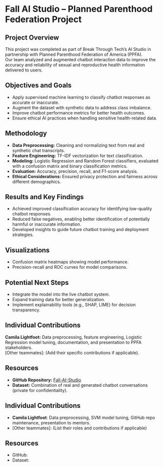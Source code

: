 # Fall AI Studio – Planned Parenthood Federation Project

## Project Overview
This project was completed as part of Break Through Tech’s AI Studio in partnership with Planned Parenthood Federation of America (PPFA).  
Our team analyzed and augmented chatbot interaction data to improve the accuracy and reliability of sexual and reproductive health information delivered to users.  

## Objectives and Goals
- Apply supervised machine learning to classify chatbot responses as accurate or inaccurate.  
- Augment the dataset with synthetic data to address class imbalance.  
- Improve chatbot performance metrics for better health outcomes.  
- Ensure ethical AI practices when handling sensitive health-related data.  

## Methodology
- **Data Preprocessing:** Cleaning and normalizing text from real and synthetic chat transcripts.  
- **Feature Engineering:** TF-IDF vectorization for text classification.  
- **Modeling:** Logistic Regression and Random Forest classifiers, evaluated with a confusion matrix and binary classification metrics.  
- **Evaluation:** Accuracy, precision, recall, and F1-score analysis.  
- **Ethical Considerations:** Ensured privacy protection and fairness across different demographics.  

## Results and Key Findings
- Achieved improved classification accuracy for identifying low-quality chatbot responses.  
- Reduced false negatives, enabling better identification of potentially harmful or inaccurate information.  
- Developed insights to guide future chatbot training and deployment strategies.  

## Visualizations
- Confusion matrix heatmaps showing model performance.  
- Precision-recall and ROC curves for model comparisons.  

## Potential Next Steps
- Integrate the model into the live chatbot system.  
- Expand training data for better generalization.  
- Implement explainability tools (e.g., SHAP, LIME) for decision transparency.  

## Individual Contributions
**Camila Lightfoot:** Data preprocessing, feature engineering, Logistic Regression model tuning, documentation, and presentation to PPFA stakeholders.  
[Other teammates]: (Add their specific contributions if applicable).  

## Resources
- **GitHub Repository:** [Fall-AI-Studio](https://github.com/CamilaLightfoot/Fall-AI-Studio)  
- **Dataset:** Combination of real and generated chatbot conversations (private for confidentiality).  
## Individual Contributions
- **Camila Lightfoot**: Data preprocessing, SVM model tuning, GitHub repo maintenance, presentation to mentors.
- [Other teammates]: (List their roles and contributions if applicable)

## Resources
- GitHub: 
- Dataset: 
